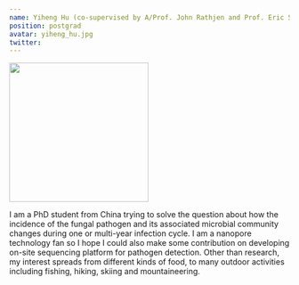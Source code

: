 ```yaml
---
name: Yiheng Hu (co-supervised by A/Prof. John Rathjen and Prof. Eric Stone)
position: postgrad
avatar: yiheng_hu.jpg
twitter: 
---
```


<img width="250" src="{{site.baseurl}}/images/people/{{page.avatar}}" data-action="zoom">

I am a PhD student from China trying to solve the question about how the incidence of the fungal pathogen and its associated microbial community changes during one or multi-year infection cycle. I am a nanopore technology fan so I hope I could also make some contribution on developing on-site sequencing platform for pathogen detection. Other than research, my interest spreads from different kinds of food, to many outdoor activities including fishing, hiking, skiing and mountaineering.
